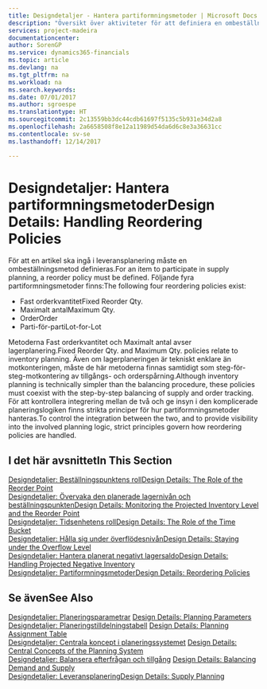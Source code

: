 ```yaml
---
title: Designdetaljer - Hantera partiformningsmetoder | Microsoft Docs
description: "Översikt över aktiviteter för att definiera en ombeställningsmetod inom leveransplanering."
services: project-madeira
documentationcenter: 
author: SorenGP
ms.service: dynamics365-financials
ms.topic: article
ms.devlang: na
ms.tgt_pltfrm: na
ms.workload: na
ms.search.keywords: 
ms.date: 07/01/2017
ms.author: sgroespe
ms.translationtype: HT
ms.sourcegitcommit: 2c13559bb3dc44cdb61697f5135c5b931e34d2a8
ms.openlocfilehash: 2a6658508f8e12a11989d54da6d6c8e3a36631cc
ms.contentlocale: sv-se
ms.lasthandoff: 12/14/2017

---
```

# <a name="design-details-handling-reordering-policies"></a><span data-ttu-id="5da0b-103">Designdetaljer: Hantera partiformningsmetoder</span><span class="sxs-lookup"><span data-stu-id="5da0b-103">Design Details: Handling Reordering Policies</span></span>
<span data-ttu-id="5da0b-104">För att en artikel ska ingå i leveransplanering måste en ombeställningsmetod definieras.</span><span class="sxs-lookup"><span data-stu-id="5da0b-104">For an item to participate in supply planning, a reorder policy must be defined.</span></span> <span data-ttu-id="5da0b-105">Följande fyra partiformningsmetoder finns:</span><span class="sxs-lookup"><span data-stu-id="5da0b-105">The following four reordering policies exist:</span></span>  
  
* <span data-ttu-id="5da0b-106">Fast orderkvantitet</span><span class="sxs-lookup"><span data-stu-id="5da0b-106">Fixed Reorder Qty.</span></span>  
* <span data-ttu-id="5da0b-107">Maximalt antal</span><span class="sxs-lookup"><span data-stu-id="5da0b-107">Maximum Qty.</span></span>  
* <span data-ttu-id="5da0b-108">Order</span><span class="sxs-lookup"><span data-stu-id="5da0b-108">Order</span></span>  
* <span data-ttu-id="5da0b-109">Parti-för-parti</span><span class="sxs-lookup"><span data-stu-id="5da0b-109">Lot-for-Lot</span></span>  
  
<span data-ttu-id="5da0b-110">Metoderna Fast orderkvantitet och Maximalt antal avser lagerplanering.</span><span class="sxs-lookup"><span data-stu-id="5da0b-110">Fixed Reorder Qty. and Maximum Qty. policies relate to inventory planning.</span></span> <span data-ttu-id="5da0b-111">Även om lagerplaneringen är tekniskt enklare än motkonteringen, måste de här metoderna finnas samtidigt som steg-för-steg-motkontering av tillgångs- och orderspårning.</span><span class="sxs-lookup"><span data-stu-id="5da0b-111">Although inventory planning is technically simpler than the balancing procedure, these policies must coexist with the step-by-step balancing of supply and order tracking.</span></span> <span data-ttu-id="5da0b-112">För att kontrollera integrering mellan de två och ge insyn i den komplicerade planeringslogiken finns strikta principer för hur partiformningsmetoder hanteras.</span><span class="sxs-lookup"><span data-stu-id="5da0b-112">To control the integration between the two, and to provide visibility into the involved planning logic, strict principles govern how reordering policies are handled.</span></span>  
  
## <a name="in-this-section"></a><span data-ttu-id="5da0b-113">I det här avsnittet</span><span class="sxs-lookup"><span data-stu-id="5da0b-113">In This Section</span></span>  
[<span data-ttu-id="5da0b-114">Designdetaljer: Beställningspunktens roll</span><span class="sxs-lookup"><span data-stu-id="5da0b-114">Design Details: The Role of the Reorder Point</span></span>](design-details-the-role-of-the-reorder-point.md)  
[<span data-ttu-id="5da0b-115">Designdetaljer: Övervaka den planerade lagernivån och beställningspunkten</span><span class="sxs-lookup"><span data-stu-id="5da0b-115">Design Details: Monitoring the Projected Inventory Level and the Reorder Point</span></span>](design-details-monitoring-the-projected-inventory-level-and-the-reorder-point.md)  
[<span data-ttu-id="5da0b-116">Designdetaljer: Tidsenhetens roll</span><span class="sxs-lookup"><span data-stu-id="5da0b-116">Design Details: The Role of the Time Bucket</span></span>](design-details-the-role-of-the-time-bucket.md)  
[<span data-ttu-id="5da0b-117">Designdetaljer: Hålla sig under överflödesnivån</span><span class="sxs-lookup"><span data-stu-id="5da0b-117">Design Details: Staying under the Overflow Level</span></span>](design-details-staying-under-the-overflow-level.md)  
[<span data-ttu-id="5da0b-118">Designdetaljer: Hantera planerat negativt lagersaldo</span><span class="sxs-lookup"><span data-stu-id="5da0b-118">Design Details: Handling Projected Negative Inventory</span></span>](design-details-handling-projected-negative-inventory.md)  
[<span data-ttu-id="5da0b-119">Designdetaljer: Partiformningsmetoder</span><span class="sxs-lookup"><span data-stu-id="5da0b-119">Design Details: Reordering Policies</span></span>](design-details-reordering-policies.md)  
  
## <a name="see-also"></a><span data-ttu-id="5da0b-120">Se även</span><span class="sxs-lookup"><span data-stu-id="5da0b-120">See Also</span></span>  
<span data-ttu-id="5da0b-121">[Designdetaljer: Planeringsparametrar](design-details-planning-parameters.md) </span><span class="sxs-lookup"><span data-stu-id="5da0b-121">[Design Details: Planning Parameters](design-details-planning-parameters.md) </span></span>  
<span data-ttu-id="5da0b-122">[Designdetaljer: Planeringstilldelningstabell](design-details-planning-assignment-table.md) </span><span class="sxs-lookup"><span data-stu-id="5da0b-122">[Design Details: Planning Assignment Table](design-details-planning-assignment-table.md) </span></span>  
<span data-ttu-id="5da0b-123">[Designdetaljer: Centrala koncept i planeringssystemet](design-details-central-concepts-of-the-planning-system.md) </span><span class="sxs-lookup"><span data-stu-id="5da0b-123">[Design Details: Central Concepts of the Planning System](design-details-central-concepts-of-the-planning-system.md) </span></span>  
<span data-ttu-id="5da0b-124">[Designdetaljer: Balansera efterfrågan och tillgång](design-details-balancing-demand-and-supply.md) </span><span class="sxs-lookup"><span data-stu-id="5da0b-124">[Design Details: Balancing Demand and Supply](design-details-balancing-demand-and-supply.md) </span></span>  
[<span data-ttu-id="5da0b-125">Designdetaljer: Leveransplanering</span><span class="sxs-lookup"><span data-stu-id="5da0b-125">Design Details: Supply Planning</span></span>](design-details-supply-planning.md)
